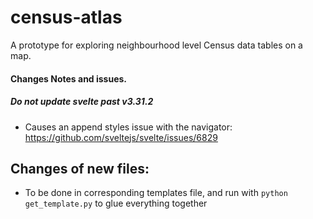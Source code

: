 # census-atlas
A prototype for exploring neighbourhood level Census data tables on a map.




#### Changes Notes and issues.
##### Do not update svelte past v3.31.2  
 - Causes an append styles issue with the navigator:
https://github.com/sveltejs/svelte/issues/6829

## Changes of new files:
 - To be done in corresponding templates file, and run with `python get_template.py`  to glue everything together
